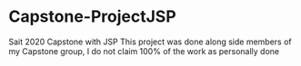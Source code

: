 # Capstone-ProjectJSP
Sait 2020 Capstone with JSP
This project was done along side members of my Capstone group, I do not claim 100% of the work as personally done
